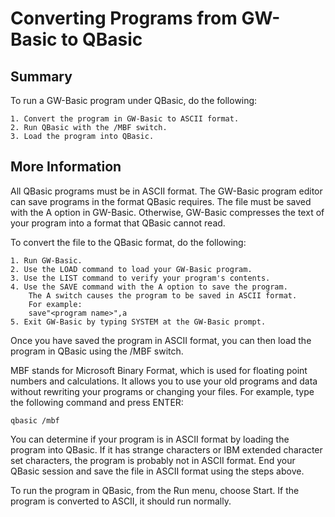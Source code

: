 
# Converting Programs from GW-Basic to QBasic

## Summary

 To run a GW-Basic program under QBasic, do the following:

    1. Convert the program in GW-Basic to ASCII format.
    2. Run QBasic with the /MBF switch.
    3. Load the program into QBasic.

## More Information

All QBasic programs must be in ASCII format. 
The GW-Basic program editor can save programs in the format QBasic requires. 
The file must be saved with the A option in GW-Basic. 
Otherwise, GW-Basic compresses the text of your program into a format that QBasic cannot read.


To convert the file to the QBasic format, do the following:

	1. Run GW-Basic.
	2. Use the LOAD command to load your GW-Basic program.
	3. Use the LIST command to verify your program's contents.
	4. Use the SAVE command with the A option to save the program. 
		The A switch causes the program to be saved in ASCII format. 
		For example: 
		save"<program name>",a
	5. Exit GW-Basic by typing SYSTEM at the GW-Basic prompt.

Once you have saved the program in ASCII format, 
you can then load the program in QBasic using the /MBF switch. 

MBF stands for Microsoft Binary Format, which is used for floating point numbers and calculations. 
It allows you to use your old programs and data without rewriting your programs or changing your files. 
For example, type the following command and press ENTER:

`qbasic /mbf`

You can determine if your program is in ASCII format by loading the program into QBasic. 
If it has strange characters or IBM extended character set characters, 
the program is probably not in ASCII format. 
End your QBasic session and save the file in ASCII format using the steps above.

To run the program in QBasic, from the Run menu, choose Start. 
If the program is converted to ASCII, it should run normally.

